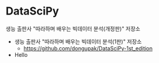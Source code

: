 # DataSciPy
생능 출판사 "따라하며 배우는 빅데이터 분석(개정판)" 저장소
* 생능 출판사 "따라하며 배우는 빅데이터 분석(1판)" 저장소
  * https://github.com/dongupak/DataSciPy-1st_edition
* Hello
